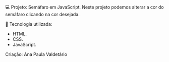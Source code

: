 💻 Projeto: Semáfaro em JavaScript.
Neste projeto podemos alterar a cor do semáfaro clicando na cor desejada.

🚀 Tecnologia utilizada:
- HTML.
- CSS.
- JavaScript.

  
Criação: Ana Paula Valdetário
